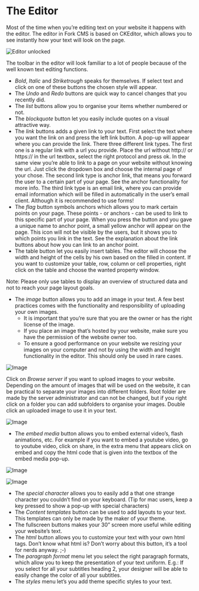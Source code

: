 # The Editor

Most of the time when you’re editing text on your website it happens with the editor. The editor in Fork CMS is based on CKEditor, which allows you to see instantly how your text will look on the page.

![Editor unlocked](https://github.com/forkcms/documentation/raw/master/03.%20user%20guide/assets/editor_unlocked.png)

The toolbar in the editor will look familiar to a lot of people because of the well known text editing functions.

* *Bold*, *Italic* and *Striketrough* speaks for themselves. If select text and click on one of these buttons the chosen style will appear.
* The *Undo* and *Redo* buttons are quick way to cancel changes that you recently did.
* The *list* buttons allow you to organise your items whether numbered or not.
* The *blockquote* button let you easily include quotes on a visual attractive way.
* The *link* buttons adds a given link to your text. First select the text where you want the link on and press the left link button. A pop-up will appear where you can provide the link. There three different link types.
The first one is a regular link with a url you provide. Place the url without http:// or https:// in the url textbox, select the right protocol and press ok.
In the same view you’re able to link to a page on your website without knowing the url. Just click the dropdown box and choose the internal page of your chose.
The second link type is anchor link, that means you forward the user to a certain part of your page. See the anchor functionality for more info.
The third link type is an email link, where you can provide email information which will be filled in automatically in the user’s email client. Although it is recommended to use forms!
* The *flag* button symbols anchors which allows you to mark certain points on your page. These points - or anchors - can be used to link to this specific part of your page. When you press the button and you gave a unique name to anchor point, a small yellow anchor will appear on the page. This icon will not be visible by the users, but it shows you to which points you link in the text. See the explanation about the link buttons about how you can link to an anchor point.
* The table button let you easily insert tables. The editor will choose the width and height of the cells by his own based on the filled in content. If you want to customize your table, row, column or cell properties, right click on the table and choose the wanted property window.

Note: Please only use tables to display an overview of structured data and not to reach your page layout goals.

* The *image* button allows you to add an image in your text. A few best practices comes with the functionality and responsibility of uploading your own images.
	* It is important that you’re sure that you are the owner or has the right license of the image.
	* If you place an image that’s hosted by your website, make sure you have the permission of the website owner too.
	* To ensure a good performance on your website we resizing your images on your computer and not by using the width and height functionality in the editor. This should only be used in rare cases.

![Image](https://github.com/forkcms/documentation/raw/master/03.%20user%20guide/assets/editor_image.png)

Click on *Browse server* if you want to upload images to your website. Depending on the amount of images that will be used on the website, it can be practical to separate your images into different folders. Root folder are made by the server administrator and can not be changed, but if you right click on a folder you can add subfolders to organise your images. Double click an uploaded image to use it in your text.

![Image](https://github.com/forkcms/documentation/raw/master/03.%20user%20guide/assets/editor_folder.png)

* The *embed media* button allows you to embed external video’s, flash animations, etc. For example if you want to embed a youtube video, go to youtube video, click on share, in the extra menu that appears click on embed and copy the html code that is given into the textbox of the embed media pop-up.

![Image](https://github.com/forkcms/documentation/raw/master/03.%20user%20guide/assets/editor_youtubecode.png)

![Image](https://github.com/forkcms/documentation/raw/master/03.%20user%20guide/assets/editor_embed.png)

* The *special character* allows you to easily add a that one strange character you couldn’t find on your keyboard. (Tip for mac users, keep a key pressed to show a pop-up with special characters)
* The *Content templates* button can be used to add layouts to your text. This templates can only be made by the maker of your theme.
* The fullscreen buttons makes your 30” screen more useful while editing your website’s text.
* The *html* button allows you to customize your text with your own html tags. Don’t know what html is? Don’t worry about this button, it’s a tool for nerds anyway. ;-)
* The *paragraph format* menu let you select the right paragraph formats, which allow you to keep the presentation of your text uniform. E.g.: If you select for all your subtitles heading 2, your designer will be able to easily change the color of all your subtitles.
* The *styles* menu let’s you add theme specific styles to your text.
